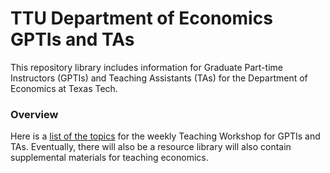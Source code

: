 # TTU Department of Economics GPTIs and TAs

This repository library includes information for Graduate Part-time Instructors (GPTIs) and Teaching Assistants (TAs) for the Department of Economics at Texas Tech.

### Overview

Here is a [list of the topics](https://github.com/jameskemper/TTU_ECO_GPTIs_TAs/blob/main/Economics%20Teaching%20Workshop%20topic%20list.pdf) for the weekly Teaching Workshop for GPTIs and TAs. Eventually, there will also be a resource library will also contain supplemental materials for teaching economics.
